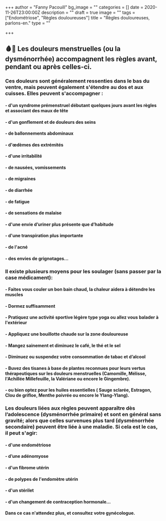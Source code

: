 +++
author = "Fanny Pacouill"
bg_image = ""
categories = []
date = 2020-11-26T23:00:00Z
description = ""
draft = true
image = ""
tags = ["Endométriose", "Règles douloureuses"]
title = "Règles douloureuses, parlons-en."
type = ""

+++
## 🩸💊 Les douleurs menstruelles (ou la dysménorrhée) accompagnent les règles avant, pendant ou après celles-ci.

### Ces douleurs sont généralement ressenties dans le bas du ventre, mais peuvent également s'étendre au dos et aux cuisses. Elles peuvent s'accompagner :

#### - d'un syndrome prémenstruel débutant quelques jours avant les règles et associant des maux de tête 

#### - d'un gonflement et de douleurs des seins 

#### - de ballonnements abdominaux 

#### - d'œdèmes des extrémités 

#### - d'une irritabilité 

#### - de nausées, vomissements 

#### - de migraines 

#### - de diarrhée 

#### - de fatigue 

#### - de sensations de malaise 

#### - d'une envie d’uriner plus présente que d’habitude 

#### - d'une transpiration plus importante 

#### - de l'acné 

#### - des envies de grignotages... 

### Il existe plusieurs moyens pour les soulager (sans passer par la case médicament): 

#### - Faites vous couler un bon bain chaud, la chaleur aidera à détendre les muscles 

#### - Dormez suffisamment 

#### - Pratiquez une activité sportive légère type yoga ou allez vous balader à l'extérieur 

#### - Appliquez une bouillotte chaude sur la zone douloureuse 

#### - Mangez sainement et diminuez le café, le thé et le sel 

#### - Diminuez ou suspendez votre consommation de tabac et d’alcool 

#### - Buvez des tisanes à base de plantes reconnues pour leurs vertus thérapeutiques sur les douleurs menstruelles (Camomille, Mélisse, l'Achillée Millefeuille, la Valériane ou encore le Gingembre). 

#### - ou bien optez pour les huiles essentielles ( Sauge sclarée, Estragon, Clou de grifloe, Menthe poivrée ou encore le Ylang-Ylang). 

### Les douleurs liées aux règles peuvent apparaître dès l’adolescence (dysménorrhée primaire) et sont en général sans gravité; alors que celles survenues plus tard (dysménorrhée secondaire) peuvent être liée à une maladie. Si cela est le cas, il peut s'agir: 

#### - d'une endométriose 

#### - d’une adénomyose 

#### - d'un fibrome utérin 

#### - de polypes de l'endomètre utérin 

#### - d'un stérilet 

#### - d'un changement de contraception hormonale... 

#### Dans ce cas n'attendez plus, et consultez votre gynécologue.